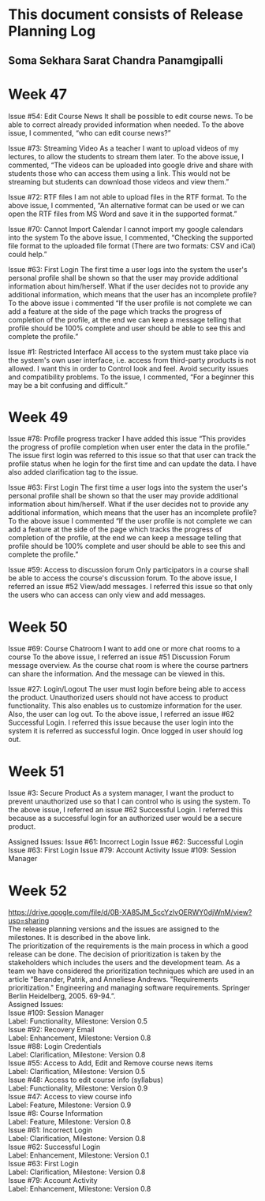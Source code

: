# This document consists of Release Planning Log

## Soma Sekhara Sarat Chandra Panamgipalli

# Week 47

Issue #54: Edit Course News 
It shall be possible to edit course news. To be able to correct already provided information when needed.
To the above issue, I commented, “who can edit course news?”

Issue #73: Streaming Video
As a teacher I want to upload videos of my lectures, to allow the students to stream them later.
To the above issue, I commented, “The videos can be uploaded into google drive and share with students those who can access them using a link. This would not be streaming but students can download those videos and view them.”

Issue #72: RTF files
I am not able to upload files in the RTF format.
To the above issue, I commented, “An alternative format can be used or we can open the RTF files from MS Word and save it in the supported format.”

Issue #70: Cannot Import Calendar
I cannot import my google calendars into the system
To the above issue, I commented, “Checking the supported file format to the uploaded file format (There are two formats: CSV and iCal) could help.”

Issue #63: First Login
The first time a user logs into the system the user's personal profile shall be shown so that the user may provide additional information about him/herself.
What if the user decides not to provide any additional information, which means that the user has an incomplete profile?
To the above issue i commented “If the user profile is not complete we can add a feature at the side of the page which tracks the progress of completion of the profile, at the end we can keep a message telling that profile should be 100% complete and user should be able to see this and complete the profile.”

Issue #1: Restricted Interface
All access to the system must take place via the system's own user interface, i.e. access from third-party products is not allowed.
I want this in order to Control look and feel. Avoid security issues and compatibility problems.
To the issue, I commented, “For a beginner this may be a bit confusing and difficult.”

# Week 49
Issue #78: Profile progress tracker
I have added this issue “This provides the progress of profile completion when user enter the data in the profile.”
The issue first login was referred to this issue so that that user can track the profile status when he login for the first time and can update the data. I have also added clarification tag to the issue.

Issue #63: First Login
The first time a user logs into the system the user's personal profile shall be shown so that the user may provide additional information about him/herself.
What if the user decides not to provide any additional information, which means that the user has an incomplete profile?
To the above issue I commented “If the user profile is not complete we can add a feature at the side of the page which tracks the progress of completion of the profile, at the end we can keep a message telling that profile should be 100% complete and user should be able to see this and complete the profile.”

Issue #59: Access to discussion forum
Only participators in a course shall be able to access the course's discussion forum.
To the above issue, I referred an issue #52 View/add messages. I referred this issue so that only the users who can access can only view and add messages.

# Week 50

Issue #69: Course Chatroom
I want to add one or more chat rooms to a course
To the above issue, I referred an issue #51 Discussion Forum message overview. As the course chat room is where the course partners can share the information. And the message can be viewed in this.

Issue #27: Login/Logout
The user must login before being able to access the product. Unauthorized users should not have access to product functionality. This also enables us to customize information for the user. Also, the user can log out.
To the above issue, I referred an issue #62 Successful Login. I referred this issue because the user login into the system it is referred as successful login. Once logged in user should log out.

# Week 51

Issue #3: Secure Product
As a system manager, I want the product to prevent unauthorized use so that I can control who is using the system.
To the above issue, I referred an issue #62 Successful Login. I referred this because as a successful login for an authorized user would be a secure product.


Assigned Issues:
Issue #61: Incorrect Login
Issue #62: Successful Login
Issue #63: First Login
Issue #79: Account Activity
Issue #109: Session Manager

# Week 52  <br>
https://drive.google.com/file/d/0B-XA85JM_5ccYzlvOERWY0djWnM/view?usp=sharing   <br>
The release planning versions and the issues are assigned to the milestones. It is described in the above link.   <br>
The prioritization of the requirements is the main process in which a good release can be done. The decision of prioritization is taken by the stakeholders which includes the users and the development team. As a team we have considered the prioritization techniques which are used in an article “Berander, Patrik, and Anneliese Andrews. "Requirements prioritization." Engineering and managing software requirements. Springer Berlin Heidelberg, 2005. 69-94.”.   <br>
Assigned Issues:   <br>
Issue #109: Session Manager   <br>
Label: Functionality, Milestone: Version 0.5   <br>
Issue #92: Recovery Email   <br>
Label: Enhancement, Milestone: Version 0.8   <br>
Issue #88: Login Credentials   <br>
Label: Clarification, Milestone: Version 0.8   <br>
Issue #55: Access to Add, Edit and Remove course news items   <br>
Label: Clarification, Milestone: Version 0.5   <br>
Issue #48: Access to edit course info (syllabus)   <br>
Label: Functionality, Milestone: Version 0.9   <br>
Issue #47: Access to view course info   <br>
Label: Feature, Milestone: Version 0.9   <br>
Issue #8: Course Information   <br>
Label: Feature, Milestone: Version 0.8   <br>
Issue #61: Incorrect Login   <br>
Label: Clarification, Milestone: Version 0.8   <br>
Issue #62: Successful Login   <br>
Label: Enhancement, Milestone: Version 0.1   <br>
Issue #63: First Login   <br>
Label: Clarification, Milestone: Version 0.8   <br>
Issue #79: Account Activity   <br>
Label: Enhancement, Milestone: Version 0.8   <br>



